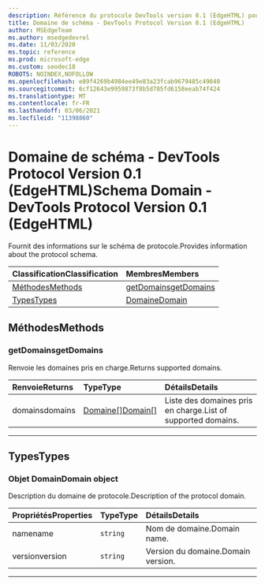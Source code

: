 ```yaml
---
description: Référence du protocole DevTools version 0.1 (EdgeHTML) pour le domaine de schéma. Fournit des informations sur le schéma de protocole.
title: Domaine de schéma - DevTools Protocol Version 0.1 (EdgeHTML)
author: MSEdgeTeam
ms.author: msedgedevrel
ms.date: 11/03/2020
ms.topic: reference
ms.prod: microsoft-edge
ms.custom: seodec18
ROBOTS: NOINDEX,NOFOLLOW
ms.openlocfilehash: e89f4269b4984ee49e83a23fcab9679485c49040
ms.sourcegitcommit: 6cf12643e9959873f8b5d785fd6158eeab74f424
ms.translationtype: MT
ms.contentlocale: fr-FR
ms.lasthandoff: 03/06/2021
ms.locfileid: "11398860"
---
```

# <a name="schema-domain---devtools-protocol-version-01-edgehtml"></a><span data-ttu-id="0aa5c-104">Domaine de schéma - DevTools Protocol Version 0.1 (EdgeHTML)</span><span class="sxs-lookup"><span data-stu-id="0aa5c-104">Schema Domain - DevTools Protocol Version 0.1 (EdgeHTML)</span></span>  

<span data-ttu-id="0aa5c-105">Fournit des informations sur le schéma de protocole.</span><span class="sxs-lookup"><span data-stu-id="0aa5c-105">Provides information about the protocol schema.</span></span>  

| <span data-ttu-id="0aa5c-106">Classification</span><span class="sxs-lookup"><span data-stu-id="0aa5c-106">Classification</span></span> | <span data-ttu-id="0aa5c-107">Membres</span><span class="sxs-lookup"><span data-stu-id="0aa5c-107">Members</span></span> |  
|:--- |:--- |  
| [<span data-ttu-id="0aa5c-108">Méthodes</span><span class="sxs-lookup"><span data-stu-id="0aa5c-108">Methods</span></span>](#methods) | [<span data-ttu-id="0aa5c-109">getDomains</span><span class="sxs-lookup"><span data-stu-id="0aa5c-109">getDomains</span></span>](#getdomains) |  
| [<span data-ttu-id="0aa5c-110">Types</span><span class="sxs-lookup"><span data-stu-id="0aa5c-110">Types</span></span>](#types) | [<span data-ttu-id="0aa5c-111">Domaine</span><span class="sxs-lookup"><span data-stu-id="0aa5c-111">Domain</span></span>](#domain) |  

## <a name="methods"></a><span data-ttu-id="0aa5c-112">Méthodes</span><span class="sxs-lookup"><span data-stu-id="0aa5c-112">Methods</span></span>  

### <a name="getdomains"></a><span data-ttu-id="0aa5c-113">getDomains</span><span class="sxs-lookup"><span data-stu-id="0aa5c-113">getDomains</span></span>  

<span data-ttu-id="0aa5c-114">Renvoie les domaines pris en charge.</span><span class="sxs-lookup"><span data-stu-id="0aa5c-114">Returns supported domains.</span></span>  

| <span data-ttu-id="0aa5c-115">Renvoie</span><span class="sxs-lookup"><span data-stu-id="0aa5c-115">Returns</span></span> | <span data-ttu-id="0aa5c-116">Type</span><span class="sxs-lookup"><span data-stu-id="0aa5c-116">Type</span></span> | <span data-ttu-id="0aa5c-117">Détails</span><span class="sxs-lookup"><span data-stu-id="0aa5c-117">Details</span></span> |  
|:--- |:--- |:--- |  
| <span data-ttu-id="0aa5c-118">domains</span><span class="sxs-lookup"><span data-stu-id="0aa5c-118">domains</span></span> | [<span data-ttu-id="0aa5c-119">Domaine[]</span><span class="sxs-lookup"><span data-stu-id="0aa5c-119">Domain[]</span></span>](#domain) | <span data-ttu-id="0aa5c-120">Liste des domaines pris en charge.</span><span class="sxs-lookup"><span data-stu-id="0aa5c-120">List of supported domains.</span></span> |  

---  

## <a name="types"></a><span data-ttu-id="0aa5c-121">Types</span><span class="sxs-lookup"><span data-stu-id="0aa5c-121">Types</span></span>  

### <a name="domain-object"></a><span data-ttu-id="0aa5c-122">Objet Domain</span><span class="sxs-lookup"><span data-stu-id="0aa5c-122">Domain object</span></span>  

<a name="domain"></a>  

<span data-ttu-id="0aa5c-123">Description du domaine de protocole.</span><span class="sxs-lookup"><span data-stu-id="0aa5c-123">Description of the protocol domain.</span></span>  

| <span data-ttu-id="0aa5c-124">Propriétés</span><span class="sxs-lookup"><span data-stu-id="0aa5c-124">Properties</span></span> | <span data-ttu-id="0aa5c-125">Type</span><span class="sxs-lookup"><span data-stu-id="0aa5c-125">Type</span></span> | <span data-ttu-id="0aa5c-126">Détails</span><span class="sxs-lookup"><span data-stu-id="0aa5c-126">Details</span></span> |  
|:--- |:--- |:--- |  
| <span data-ttu-id="0aa5c-127">name</span><span class="sxs-lookup"><span data-stu-id="0aa5c-127">name</span></span> | `string` | <span data-ttu-id="0aa5c-128">Nom de domaine.</span><span class="sxs-lookup"><span data-stu-id="0aa5c-128">Domain name.</span></span> |  
| <span data-ttu-id="0aa5c-129">version</span><span class="sxs-lookup"><span data-stu-id="0aa5c-129">version</span></span> | `string` | <span data-ttu-id="0aa5c-130">Version du domaine.</span><span class="sxs-lookup"><span data-stu-id="0aa5c-130">Domain version.</span></span> |  

---  
